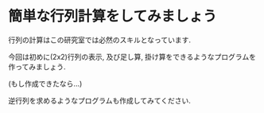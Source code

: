 # 簡単な行列計算をしてみましょう

行列の計算はこの研究室では必然のスキルとなっています.

今回は初めに(2x2)行列の表示, 及び足し算, 掛け算をできるようなプログラムを作ってみましょう.

(もし作成できたなら...)

逆行列を求めるようなプログラムも作成してみてください.
